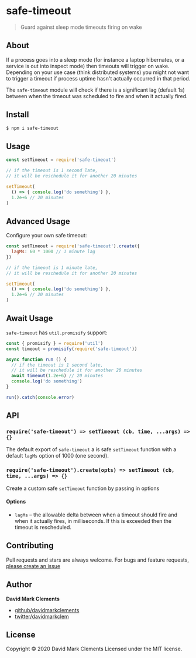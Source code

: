 # safe-timeout

> Guard against sleep mode timeouts firing on wake

## About

If a process goes into a sleep mode (for instance a laptop hibernates, or a service is out into inspect mode) then timeouts will trigger on wake. Depending on your use case (think distributed systems) you might not want to trigger a timeout if process uptime hasn't actually occurred in that period. 

The `safe-timeout` module will check if there is a significant lag (default 1s) between when the timeout 
was scheduled to fire and when it actually fired. 


## Install

```sh
$ npm i safe-timeout
```

## Usage

```js
const setTimeout = require('safe-timeout')

// if the timeout is 1 second late, 
// it will be reschedule it for another 20 minutes

setTimeout(
  () => { console.log('do something') }, 
  1.2e+6 // 20 minutes
)
```

## Advanced Usage

Configure your own safe timeout: 

```js
const setTimeout = require('safe-timeout').create({
  lagMs: 60 * 1000 // 1 minute lag
})

// if the timeout is 1 minute late, 
// it will be reschedule it for another 20 minutes

setTimeout(
  () => { console.log('do something') }, 
  1.2e+6 // 20 minutes
)
```

## Await Usage

`safe-timeout` has `util.promisify` support: 

```js
const { promisify } = require('util')
const timeout = promisify(require('safe-timeout'))

async function run () {
  // if the timeout is 1 second late, 
  // it will be reschedule it for another 20 minutes
  await timeout(1.2e+6) // 20 minutes
  console.log('do something')
}

run().catch(console.error)
```

## API

### `require('safe-timeout') => setTimeout (cb, time, ...args) => {}`

The default export of `safe-timeout` a is safe `setTimeout` function with a 
default `lagMs` option of 1000 (one second).

### `require('safe-timeout').create(opts) => setTimeout (cb, time, ...args) => {}`

Create a custom safe `setTimeout` function by passing in options

#### Options

*  `lagMs` – the allowable delta between when a timeout should fire and when it actually fires, in milliseconds. If this is exceeded then the timeout is rescheduled.


## Contributing

Pull requests and stars are always welcome. For bugs and feature requests, [please create an issue](https://github.com/David%20Mark%20Clements/safe-timeout/issues)

## Author

**David Mark Clements**

* [github/davidmarkclements](https://github.com/davidmarkclements)
* [twitter/davidmarkclem](http://twitter.com/davidmarkclem)

## License

Copyright © 2020 David Mark Clements
Licensed under the MIT license.
